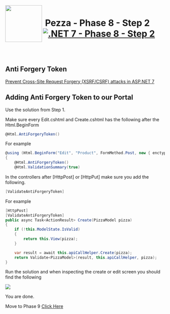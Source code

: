 <img align="left" width="116" height="116" src="../pezza-logo.png" />

# &nbsp;**Pezza - Phase 8 - Step 2** [![.NET 7 - Phase 8 - Step 2](https://github.com/entelect-incubator/.NET/actions/workflows/dotnet-phase8-step2.yml/badge.svg)](https://github.com/entelect-incubator/.NET/actions/workflows/dotnet-phase8-step2.yml)

<br/><br/>

## **Anti Forgery Token**

[Prevent Cross-Site Request Forgery (XSRF/CSRF) attacks in ASP.NET 7](https://docs.microsoft.com/en-us/aspnet/core/security/anti-request-forgery?view=aspnetcore-5.0)

## **Adding Anti Forgery Token to our Portal**

Use the solution from Step 1.

Make sure every Edit.cshtml and Create.cshtml has the following after the Html.BeginForm

```cs
@Html.AntiForgeryToken()
```

For example

```cs
@using (Html.BeginForm("Edit", "Product", FormMethod.Post, new { enctype = "multipart/form-data" }))
{
    @Html.AntiForgeryToken()
    @Html.ValidationSummary(true)
```

In the controllers after [HttpPost] or [HttpPut] make sure you add the following.

```cs
[ValidateAntiForgeryToken]
```

For example

```cs
[HttpPost]
[ValidateAntiForgeryToken]
public async Task<ActionResult> Create(PizzaModel pizza)
{
    if (!this.ModelState.IsValid)
    {
        return this.View(pizza);
    }

    var result = await this.apiCallHelper.Create(pizza);
    return Validate<PizzaModel>(result, this.apiCallHelper, pizza);
}
```

Run the solution and when inspecting the create or edit screen you should find the following

![](2021-05-18-20-43-14.png)

You are done.

Move to Phase 9
[Click Here](https://github.com/entelect-incubator/.NET/tree/master/Phase%209)